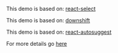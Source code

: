 
This demo is based on:
[react-select](https://github.com/JedWatson/react-select)

This demo is based on:
[downshift](https://github.com/paypal/downshift)

This demo is based on:
[react-autosuggest](https://github.com/moroshko/react-autosuggest)

For more details go
[here](https://material-ui-next.com/demos/autocomplete/)
